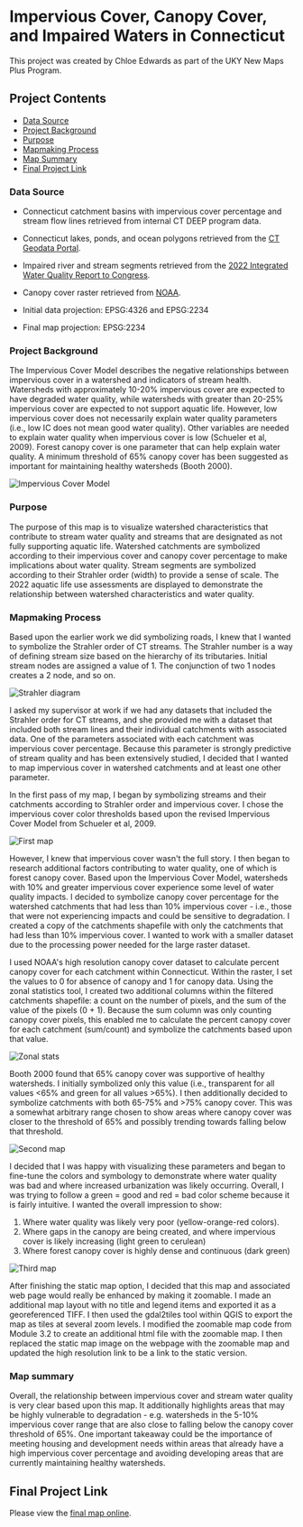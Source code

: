 # Impervious Cover, Canopy Cover, and Impaired Waters in Connecticut

This project was created by Chloe Edwards as part of the UKY New Maps Plus Program.

## Project Contents

- [Data Source](#data-source)
- [Project Background](#project-background)
- [Purpose](#purpose)
- [Mapmaking Process](#mapmaking-process)
- [Map Summary](#map-summary)
- [Final Project Link](#final-project-link)


### Data Source

* Connecticut catchment basins with impervious cover percentage and stream flow lines retrieved from internal CT DEEP program data.
* Connecticut lakes, ponds, and ocean polygons retrieved from the [CT Geodata Portal](https://geodata.ct.gov/maps/9a8ee1e074df4c1c9aacd53d4f045750).
* Impaired river and stream segments retrieved from the [2022 Integrated Water Quality Report to Congress](https://portal.ct.gov/DEEP/Water/Water-Quality/Water-Quality-305b-Report-to-Congress).
* Canopy cover raster retrieved from [NOAA](https://coast.noaa.gov/digitalcoast/data/ccaphighres.html). 

* Initial data projection: EPSG:4326 and EPSG:2234
* Final map projection: EPSG:2234

### Project Background

The Impervious Cover Model describes the negative relationships between impervious cover in a watershed and indicators of stream health. 
Watersheds with approximately 10-20% impervious cover are expected to have degraded water quality, while watersheds with greater than 20-25% impervious cover are expected to not support aquatic life.
However, low impervious cover does not necessarily explain water quality parameters (i.e., low IC does not mean good water quality). Other variables are needed to explain water quality when impervious cover is low (Schueler et al, 2009).
Forest canopy cover is one parameter that can help explain water quality. A minimum threshold of 65% canopy cover has been suggested as important for maintaining healthy watersheds (Booth 2000).

![Impervious Cover Model](/graphics/IC-model.png)

### Purpose

The purpose of this map is to visualize watershed characteristics that contribute to stream water quality and streams that are designated as not fully supporting aquatic life.
Watershed catchments are symbolized according to their impervious cover and canopy cover percentage to make implications about water quality.
Stream segments are symbolized according to their Strahler order (width) to provide a sense of scale.
The 2022 aquatic life use assessments are displayed to demonstrate the relationship between watershed characteristics and water quality.

### Mapmaking Process

Based upon the earlier work we did symbolizing roads, I knew that I wanted to symbolize the Strahler order of CT streams. The Strahler number is a way of defining stream size based on the hierarchy of its tributaries. 
Initial stream nodes are assigned a value of 1. The conjunction of two 1 nodes creates a 2 node, and so on. 

![Strahler diagram](/graphics/Strahler.png)

I asked my supervisor at work if we had any datasets that included the Strahler order for CT streams, and she provided me with a dataset that included both stream lines and their individual catchments with associated data.
One of the parameters associated with each catchment was impervious cover percentage. Because this parameter is strongly predictive of stream quality and has been extensively studied, I decided that I wanted to map impervious cover in watershed catchments
and at least one other parameter.

In the first pass of my map, I began by symbolizing streams and their catchments according to Strahler order and impervious cover. I chose the impervious cover color thresholds based upon the revised Impervious Cover Model from Schueler et al, 2009.

![First map](/graphics/progress_1.PNG)

However, I knew that impervious cover wasn't the full story. I then began to research additional factors contributing to water quality, one of which is forest canopy cover. Based upon the Impervious Cover Model, watersheds with 10% and greater impervious cover experience some level of water quality impacts. I decided to symbolize canopy cover percentage for the watershed catchments that had less than 10% impervious cover - i.e., those that were not experiencing impacts and could be sensitive to degradation. I created a copy of the catchments shapefile with only the catchments that had less than 10% impervious cover. I wanted to work with a smaller dataset due to the processing power needed for the large raster dataset.

I used NOAA's high resolution canopy cover dataset to calculate percent canopy cover for each catchment within Connecticut. Within the raster, I set the values to 0 for absence of canopy and 1 for canopy data. Using the zonal statistics tool, I created two additional columns within the filtered catchments shapefile: a count on the number of pixels, and the sum of the value of the pixels (0 + 1). Because the sum column was only counting canopy cover pixels, this enabled me to calculate the percent canopy cover for each catchment (sum/count) and symbolize the catchments based upon that value.

![Zonal stats](/graphics/zonal.PNG)

Booth 2000 found that 65% canopy cover was supportive of healthy watersheds. I initially symbolized only this value (i.e., transparent for all values <65% and green for all values >65%). I then additionally decided to symbolize catchments with both 65-75% and >75% canopy cover. This was a somewhat arbitrary range chosen to show areas where canopy cover was closer to the threshold of 65% and possibly trending towards falling below that threshold.

![Second map](/graphics/progress_2.PNG)

I decided that I was happy with visualizing these parameters and began to fine-tune the colors and symbology to demonstrate where water quality was bad and where increased urbanization was likely occurring. Overall, I was trying to follow a green = good and red = bad color scheme because it is fairly intuitive. I wanted the overall impression to show:

1. Where water quality was likely very poor (yellow-orange-red colors).
2. Where gaps in the canopy are being created, and where impervious cover is likely increasing (light green to cerulean)
3. Where forest canopy cover is highly dense and continuous (dark green)

![Third map](/graphics/progress_3.png)

After finishing the static map option, I decided that this map and associated web page would really be enhanced by making it zoomable. I made an additional map layout with no title and legend items and exported it as a georeferenced TIFF. I then used the gdal2tiles tool within QGIS to export the map as tiles at several zoom levels. I modified the zoomable map code from Module 3.2 to create an additional html file with the zoomable map. I then replaced the static map image on the webpage with the zoomable map and updated the high resolution link to be a link to the static version. 

### Map summary

Overall, the relationship between impervious cover and stream water quality is very clear based upon this map. It additionally highlights areas that may be highly vulnerable to degradation - e.g. watersheds in the 5-10% impervious cover range that are also close to falling below the canopy cover threshold of 65%. One important takeaway could be the importance of meeting housing and development needs within areas that already have a high impervious cover percentage and avoiding developing areas that are currently maintaining healthy watersheds. 

## Final Project Link


Please view the [final map online](https://c-edwards-eco.github.io/CT-IC-mapping).